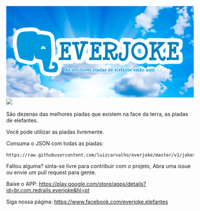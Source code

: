 <img src="assets/banner.png">
<img src="https://img.shields.io/badge/style-135-brightgreen.svg?logo=evernote&longCache=true&style=flat&logoColor=white&label=piadas">


São dezenas das melhores piadas que existem na face da terra, as piadas de elefantes.

Você pode utilizar as piadas livremente.

Consuma o JSON com todas as piadas:

    https://raw.githubusercontent.com/luizcarvalho/everjoke/master/v1/jokes.json


Faltou alguma? sinta-se livre para contribuir com o projeto, Abra uma issue ou envie um pull request para gente.



Baixe o APP: https://play.google.com/store/apps/details?id=br.com.redrails.everjoke&hl=pt

Siga nossa página: https://www.facebook.com/everjoke.elefantes